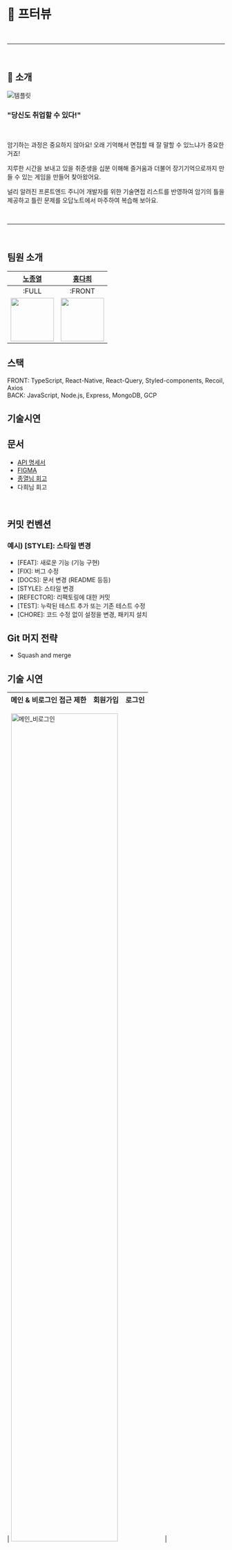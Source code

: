 # 🚀 프터뷰

</br>

---

</br>

## 🔎 소개

![템플릿](https://user-images.githubusercontent.com/96723716/217003210-f0219181-f194-40e2-8149-f28951ed6c65.png)
### "당신도 취업할 수 있다!"
</br>

암기하는 과정은 중요하지 않아요! 오래 기억해서 면접할 때 잘 말할 수 있느냐가 중요한 거죠! 

지루한 시간을 보내고 있을 취준생을 십분 이해해 즐거움과 더불어 장기기억으로까지 만들 수 있는 게임을 만들어 찾아왔어요.

널리 알려진 프론트엔드 주니어 개발자를 위한 기술면접 리스트를 반영하여 암기의 틀을 제공하고 틀린 문제를 오답노트에서 마주하여 복습해 보아요.

</br>

---

</br>

## 팀원 소개

|[노종열](https://github.com/Exist95)|[홍다희](https://github.com/hongdahee)|
|:---:|:---:|
|:FULL|:FRONT|
|<img src="https://avatars.githubusercontent.com/u/96723716?v=4" width="100">|<img src="https://avatars.githubusercontent.com/u/107875003?v=4" width="100">|

## 스택
FRONT: TypeScript, React-Native, React-Query, Styled-components, Recoil, Axios
</br>
BACK: JavaScript, Node.js, Express, MongoDB, GCP

## 기술시연

## 문서
<ul>
<li><a href="https://spiritual-ragdoll-604.notion.site/API-03ad22c90d244cff818b3e7dc0c7060d" target='_blank'>API 명세서</a></li>
<li><a href="https://www.figma.com/file/zQQBliGhOTXXbfsQ1n0wQp/프터뷰?node-id=0%3A1&t=pnKg2G1DgaR6ceTD-1" target='_blank'>FIGMA</a></li>
<li><a href="https://spiritual-ragdoll-604.notion.site/4d58c30de54d4f0c8ea3940e2a205514" target='_blank'>종열님 회고</a></li>
<li>다희님 회고</li>
</ul>
</br>

## 커밋 컨벤션
### 예시) [STYLE]: 스타일 변경

- [FEAT]: 새로운 기능 (기능 구현)
- [FIX]: 버그 수정
- [DOCS]: 문서 변경 (README 등등)
- [STYLE]: 스타일 변경
- [REFECTOR]: 리팩토링에 대한 커밋
- [TEST]: 누락된 테스트 추가 또는 기존 테스트 수정
- [CHORE]: 코드 수정 없이 설정을 변경, 패키지 설치

## Git 머지 전략
- Squash and merge

## 기술 시연

|                   메인 & 비로그인 접근 제한                   |                   회원가입                    |                         로그인                          |
| :----------------------------------------------------------: | :----------------------------------------------------------: | :----------------------------------------------------------: |

| <img src="https://user-images.githubusercontent.com/107875003/216996463-395490a6-606a-4b24-a6ee-c9381e8c3345.mp4" alt="메인_비로그인" width=70%> | <img src="https://user-images.githubusercontent.com/107875003/216997030-c65f9cd6-5164-44e0-a54b-395638f272ab.mp4" alt="회원가입" width=70%> | <img src="https://user-images.githubusercontent.com/107875003/216997405-bd79af72-760d-4fc8-8338-d9160ce092dc.mp4" alt="로그인" width=70%> |
